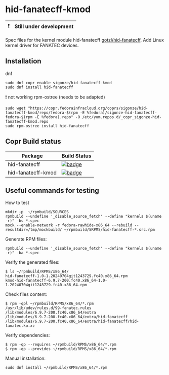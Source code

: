 # hid-fanatecff-kmod

:exclamation: | Still under development
------------- | -----------------------

Spec files for the kernel module hid-fanatecff [gotzl/hid-fanatecff](https://github.com/gotzl/hid-fanatecff). 
Add Linux kernel driver for FANATEC devices.

## Installation

dnf
```
sudo dnf copr enable sigonze/hid-fanatecff-kmod
sudo dnf install hid-fanatecff
```

:exclamation: not working rpm-ostree (needs to be adapted)
```
sudo wget "https://copr.fedorainfracloud.org/coprs/sigonze/hid-fanatecff-kmod/repo/fedora-$(rpm -E %fedora)/sigonze-hid-fanatecff-fedora-$(rpm -E %fedora).repo" -O /etc/yum.repos.d/_copr_sigonze-hid-fanatecff-kmod.repo
sudo rpm-ostree install hid-fanatecff
```

## Copr Build status

Package | Build Status
------- | ------------
hid-fanatecff | [![badge](https://copr.fedorainfracloud.org/coprs/sigonze/hid-fanatecff-kmod/package/hid-fanatecff/status_image/last_build.png)](https://copr.fedorainfracloud.org/coprs/sigonze/hid-fanatecff-kmod/package/hid-fanatecff/)
hid-fanatecff-kmod | [![badge](https://copr.fedorainfracloud.org/coprs/sigonze/hid-fanatecff-kmod/package/hid-fanatecff-kmod/status_image/last_build.png)](https://copr.fedorainfracloud.org/coprs/sigonze/hid-fanatecff-kmod/package/hid-fanatecff-kmod/)


## Useful commands for testing

How to test
```
mkdir -p  ~/rpmbuild/SOURCES
rpmbuild --undefine '_disable_source_fetch' --define "kernels $(uname -r)" -bs *.spec
mock --enable-network -r fedora-rawhide-x86_64 --rebuild --resultdir=/tmp/mockbuild/ ~/rpmbuild/SRPMS/hid-fanatecff-*.src.rpm
```

Generate RPM files:
```
rpmbuild --undefine '_disable_source_fetch' --define "kernels $(uname -r)" -ba *.spec
```

Verify the generated files:
```
$ ls ~/rpmbuild/RPMS/x86_64/
hid-fanatecff-1.0-1.20240704git1243729.fc40.x86_64.rpm
kmod-hid-fanatecff-6.9.7-200.fc40.x86_64-1.0-1.20240704git1243729.fc40.x86_64.rpm
```

Check files content:
```
$ rpm -qpl ~/rpmbuild/RPMS/x86_64/*.rpm
/usr/lib/udev/rules.d/99-fanatec.rules
/lib/modules/6.9.7-200.fc40.x86_64/extra
/lib/modules/6.9.7-200.fc40.x86_64/extra/hid-fanatecff
/lib/modules/6.9.7-200.fc40.x86_64/extra/hid-fanatecff/hid-fanatec.ko.xz
```

Verify dependencies:
```
$ rpm -qp --requires ~/rpmbuild/RPMS/x86_64/*.rpm
$ rpm -qp --provides ~/rpmbuild/RPMS/x86_64/*.rpm
```

Manual installation:
```
sudo dnf install ~/rpmbuild/RPMS/x86_64/*.rpm
```
